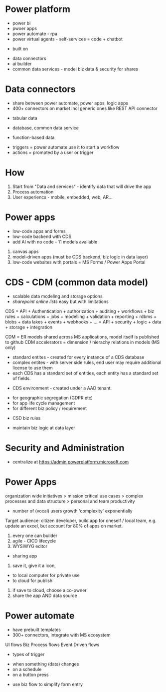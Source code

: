 # Power platform
- power bi
- pwoer apps
- power automate - rpa
- power virtual agents - self-services = code + chatbot

* built on
 - data connectors
 - ai builder
 - common data services - model biz data & security for shares


# Data connectors

* share between power automate, power apps, logic apps
 * 400+ connectors on market incl generic ones like REST API connector
 
- tabular data
 * database, common data service
- function-based data
 
* triggers = power automate use it to start a workflow
* actions = prompted by a user or trigger 

# How
1. Start from "Data and services" - identify data that will drive the app
1. Process automation
1. User experiencs - mobile, embedded, web, AR...

# Power apps
* low-code apps and forms
* low-code backend with CDS
* add AI with no code - 11 models available

1. canvas apps
1. model-driven apps (must be CDS backend, biz logic in data layer)
1. low-code websites with portals = MS Forms / Power Apps Portal



# CDS - CDM (common data model)
- scalable data modeling and storage options
- *sharepoint online lists* easy but with limitations 

CDS = API + Authentication + authorization + auditing + workflows + biz rules + calculations + jobs + modelling + validation + reporting + rdbms + blobs + data lakes + events + webhooks + ...
    = API + security + logic + data + storage + integration

CDM = ER models shared across MS applications, model itself is published to github
CDM accelerators = dimension / hierachy relations in models (MS only)

- standard entites - created for every instance of a CDS database
- complex entites - with server side rules, end user may require additional license to use them
- each CDS has a standard set of entities, each entity has a standard set of fields.

* CDS environment - created under a AAD tenant. 
 - for geographic segregation (GDPR etc)
 - for app life cycle management
 - for different biz policy / requirement

* CSD biz rules
 - maintain biz logic at data layer

# Security and Administration
* centralize at https://admin.powerplatform.microsoft.com


# Power Apps

organization wide initiatives > mission critical use cases > complex processes and data structure > personal and team productivity
* number of (vocal) users growth 'complexity' exponentially

Target audience: citizen developer, build app for oneself / local team, e.g. update an excel, but account for 80% of apps on market.

1. every one can builder
1. agile - CICD lifecycle
1. WYSIWYG editor

- sharing app
 1. save it, give it a icon, 
   * to local computer for private use
   * to cloud for publish
 1. if save to cloud, choose a co-owner
 1. share the app AND data source
 
# Power automate

* have prebuilt templates
* 300+ connectors, integrate with MS ecosystem

UI flows
Biz Process flows
Event Driven flows

* types of trigger
 - when something (data) changes
 - on a schedule
 - on a button press

* use biz flow to simplify form entry
